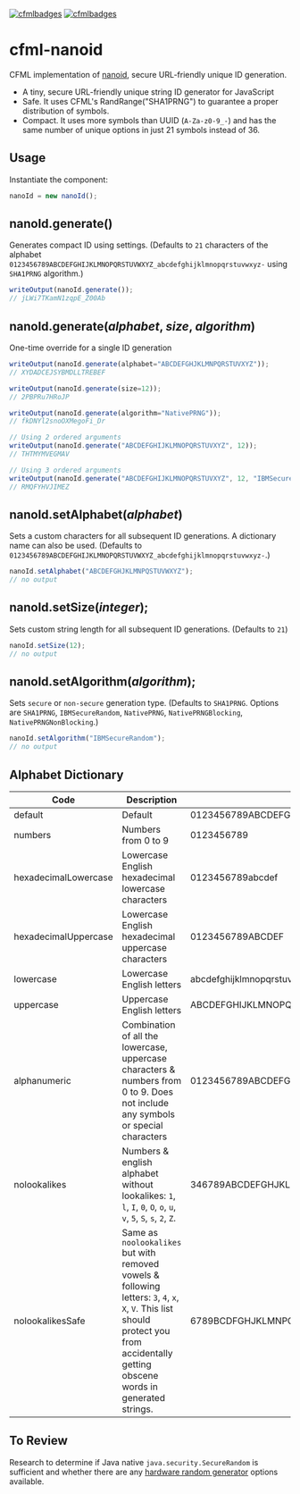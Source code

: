  [![cfmlbadges](https://cfmlbadges.monkehworks.com/images/badges/compatibility-coldfusion-2016.svg)](https://cfmlbadges.monkehworks.com) [![cfmlbadges](https://cfmlbadges.monkehworks.com/images/badges/modernize-or-die.svg)](https://cfmlbadges.monkehworks.com)

# cfml-nanoid
CFML implementation of [nanoid](https://github.com/ai/nanoid), secure URL-friendly unique ID generation.

- A tiny, secure URL-friendly unique string ID generator for JavaScript
- Safe. It uses CFML's RandRange("SHA1PRNG") to guarantee a proper distribution of symbols.
- Compact. It uses more symbols than UUID (`A-Za-z0-9_-`) and has the same number of unique options in just 21 symbols instead of 36.

## Usage

Instantiate the component:

```js
nanoId = new nanoId();
```

## nanoId.generate()

Generates compact ID using settings.  (Defaults to `21` characters of the alphabet `0123456789ABCDEFGHIJKLMNOPQRSTUVWXYZ_abcdefghijklmnopqrstuvwxyz-` using `SHA1PRNG` algorithm.)

```js
writeOutput(nanoId.generate());
// jLWi7TKamN1zqpE_Z00Ab
```

## nanoId.generate(_alphabet_, _size_, _algorithm_)
One-time override for a single ID generation
```js
writeOutput(nanoId.generate(alphabet="ABCDEFGHJKLMNPQRSTUVXYZ"));
// XYDADCEJSYBMDLLTREBEF

writeOutput(nanoId.generate(size=12));
// 2PBPRu7HRoJP

writeOutput(nanoId.generate(algorithm="NativePRNG"));
// fkDNYl2snoOXMegoFi_Dr

// Using 2 ordered arguments
writeOutput(nanoId.generate("ABCDEFGHIJKLMNOPQRSTUVXYZ", 12));
// THTMYMVEGMAV

// Using 3 ordered arguments
writeOutput(nanoId.generate("ABCDEFGHIJKLMNOPQRSTUVXYZ", 12, "IBMSecureRandom"));
// RMQFYHVJIMEZ

```

## nanoId.setAlphabet(_alphabet_)

Sets a custom characters for all subsequent ID generations. A dictionary name can also be used. (Defaults to `0123456789ABCDEFGHIJKLMNOPQRSTUVWXYZ_abcdefghijklmnopqrstuvwxyz-`.)
```js
nanoId.setAlphabet("ABCDEFGHJKLMNPQSTUVWXYZ");
// no output
```

## nanoId.setSize(_integer_);

Sets custom string length for all subsequent ID generations. (Defaults to `21`)
```js
nanoId.setSize(12);
// no output
```

## nanoId.setAlgorithm(_algorithm_);

Sets `secure` or `non-secure` generation type.  (Defaults to `SHA1PRNG`. Options are `SHA1PRNG`, `IBMSecureRandom`, `NativePRNG`, `NativePRNGBlocking`, `NativePRNGNonBlocking`.)
```js
nanoId.setAlgorithm("IBMSecureRandom");
// no output
```

## Alphabet Dictionary

Code | Description | Characters
--- | --- | ---
default | Default | 0123456789ABCDEFGHIJKLMNOPQRSTUVWXYZ_abcdefghijklmnopqrstuvwxyz-
numbers | Numbers from 0 to 9 | 0123456789
hexadecimalLowercase | Lowercase English hexadecimal lowercase characters | 0123456789abcdef
hexadecimalUppercase | Lowercase English hexadecimal uppercase characters | 0123456789ABCDEF
lowercase | Lowercase English letters | abcdefghijklmnopqrstuvwxyz
uppercase | Uppercase English letters | ABCDEFGHIJKLMNOPQRSTUVWXYZ
alphanumeric | Combination of all the lowercase, uppercase characters & numbers from 0 to 9. Does not include any symbols or special characters | 0123456789ABCDEFGHIJKLMNOPQRSTUVWXYZabcdefghijklmnopqrstuvwxyz
nolookalikes | Numbers & english alphabet without lookalikes: `1`, `l`, `I`, `0`, `O`, `o`, `u`, `v`, `5`, `S`, `s`, `2`, `Z`. | 346789ABCDEFGHJKLMNPQRTUVWXYabcdefghijkmnpqrtwxyz
nolookalikesSafe | Same as `noolookalikes` but with removed vowels & following letters: `3`, `4`, `x`, `X`, `V`. This list should protect you from accidentally getting obscene words in generated strings. | 6789BCDFGHJKLMNPQRTWbcdfghjkmnpqrtwz

## To Review

Research to determine if Java native `java.security.SecureRandom` is sufficient and whether there are any [hardware random generator](https://github.com/ai/nanoid/issues/311#issuecomment-951434986) options available.
